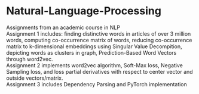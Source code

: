 # Natural-Language-Processing
Assignments from an academic course in NLP\
Assignment 1 includes: finding distinctive words in articles of over 3 million words, computing co-occurrence matrix of words, reducing co-occurrence matrix to k-dimensional embeddings using Singular Value Decompition, depicting words as clusters in graph, Prediction-Based Word Vectors through word2vec.\
Assignment 2 implements word2vec algorithm, Soft-Max loss, Negative Sampling loss, and loss partial derivatives with respect to center vector and outside vectors/matrix.\
Assignment 3 includes Dependency Parsing and PyTorch implementation
